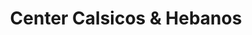 ---
title: "Center Calsicos & Hebanos"
url: /trujillo/center-calsicos-y-hebanos/
shop: comodidad
---